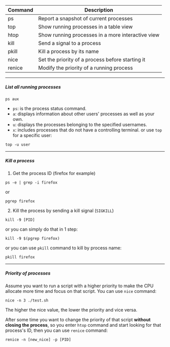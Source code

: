 
| Command | Description                                       |
| ------- | ------------------------------------------------- |
| ps      | Report a snapshot of current processes            |
| top     | Show running processes in a table view            |
| htop    | Show running processes in a more interactive view |
| kill    | Send a signal to a process                        |
| pkill   | Kill a process by its name                        |
| nice    | Set the priority of a process before starting it  |
| renice  | Modify the priority of a running process          |

---
##### List all running processes
```
ps aux
```
- `ps`: is the process status command.
- `a`: displays information about other users' processes as well as your own.
- `u`: displays the processes belonging to the specified usernames.
- `x`: includes processes that do not have a controlling terminal.
or use `top` for a specific user:
```
top -u user
```
---
##### Kill a process
1) Get the process ID (firefox for example)
```
ps -e | grep -i firefox
```
or
```
pgrep firefox
```
2) Kill the process by sending a kill signal (`SIGKILL`)
```
kill -9 [PID]
```
or you can simply do that in 1 step:
```
kill -9 $(pgrep firefox)
```
or you can use `pkill` command to kill by process name:
```
pkill firefox
```
---
##### Priority of processes
Assume you want to run a script with a higher priority to make the CPU allocate more time and focus on that script.
You can use `nice` command:
```
nice -n 3 ./test.sh
```
The higher the nice value, the lower the priority and vice versa.

After some time you want to change the priority of that script **without closing the process**, so you enter `htop` command and start looking for that process's ID, then you can use `renice` command:
```
renice -n [new_nice] -p [PID]
```
